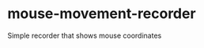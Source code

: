 [comment]: <> (Copyright &#40;C&#41; Marko Malenic 2021.)

[comment]: <> ()

[comment]: <> (This program is free software: you can redistribute it and/or modify)

[comment]: <> (it under the terms of the GNU General Public License as published by)

[comment]: <> (the Free Software Foundation, either version 3 of the License, or)

[comment]: <> (&#40;at your option&#41; any later version.)

[comment]: <> ()

[comment]: <> (This program is distributed in the hope that it will be useful,)

[comment]: <> (but WITHOUT ANY WARRANTY; without even the implied warranty of)

[comment]: <> (MERCHANTABILITY or FITNESS FOR A PARTICULAR PURPOSE.  See the)

[comment]: <> (GNU General Public License for more details.)

[comment]: <> ()

[comment]: <> (You should have received a copy of the GNU General Public License)

[comment]: <> (along with this program.  If not, see <https://www.gnu.org/licenses/>.)

# mouse-movement-recorder
Simple recorder that shows mouse coordinates
